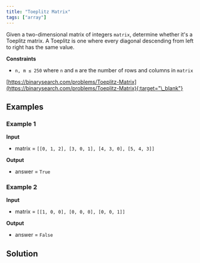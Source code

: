 ```yaml
---
title: "Toeplitz Matrix"
tags: ["array"]
---
```


Given a two-dimensional matrix of integers `matrix`, determine whether it's a Toeplitz matrix. A Toeplitz is one where every diagonal descending from left to right has the same value.

**Constraints**

- `n, m ≤ 250` where `n` and `m` are the number of rows and columns in `matrix`

[https://binarysearch.com/problems/Toeplitz-Matrix](https://binarysearch.com/problems/Toeplitz-Matrix){:target="\_blank"}

## Examples

### Example 1

**Input**

- matrix = `[[0, 1, 2], [3, 0, 1], [4, 3, 0], [5, 4, 3]]`

**Output**

- answer = `True`

### Example 2

**Input**

- matrix = `[[1, 0, 0], [0, 0, 0], [0, 0, 1]]`

**Output**

- answer = `False`

## Solution

<script src="https://gist.github.com/yaeba/16da7be5123724fcf6eccc25581cef5a.js?file=Toeplitz-Matrix.cpp"></script>
